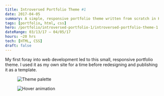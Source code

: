 ```yaml
---
title: Introversed Portfolio Theme #1
date: 2017-04-05
summary: A simple, responsive portfolio theme written from scratch in HTML/CSS.
tags: [portfolio, html, css]
hero: /portfolio/introversed-portfolio-1/introversed-portfolio-theme-1.png
dateRange: 03/13/17 – 04/05/17
hours: ~20 hrs
tech: [HTML, CSS]
draft: false
---
```


My first foray into web development led to this small, responsive portfolio theme. I used it as my own site for a time before redesigning and publishing it as a template.

<figure class="pin full">
  <img src="/portfolio/introversed-portfolio-1/iptheme-colors.png" alt="Theme palette" loading="lazy" decoding="async" />
</figure>

<figure class="pin pin-right">
  <img src="/portfolio/introversed-portfolio-1/introversed-portfolio-hover-animation.gif" alt="Hover animation" loading="lazy" decoding="async" />
</figure>

